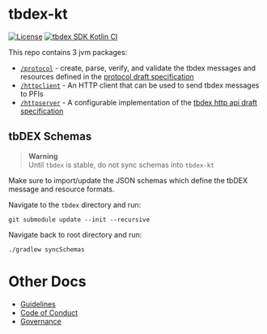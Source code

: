 # tbdex-kt
[![License](https://img.shields.io/github/license/TBD54566975/web5-kt)](https://github.com/TBD54566975/tbdex-kt/blob/main/LICENSE) [![tbdex SDK Kotlin CI](https://github.com/TBD54566975/tbdex-kt/actions/workflows/ci.yaml/badge.svg)](https://github.com/TBD54566975/tbdex-kt/actions/workflows/ci.yaml)

This repo contains 3 jvm packages:

* [`/protocol`](./protocol/) - create, parse, verify, and validate the tbdex messages and resources defined in the [protocol draft specification](https://github.com/TBD54566975/tbdex/blob/main/README.md)
* [`/httpclient`](./httpclient) - An HTTP client that can be used to send tbdex messages to PFIs
* [`/httpserver`](./httpserver) - A configurable implementation of the [tbdex http api draft specification](https://github.com/TBD54566975/tbdex/blob/main/rest-api/README.md)

## tbDEX Schemas
> **Warning**  
> Until `tbdex` is stable, do not sync schemas into `tbdex-kt`

Make sure to import/update the JSON schemas which define the tbDEX message and resource formats.

Navigate to the `tbdex` directory and run:
```
git submodule update --init --recursive
```

Navigate back to root directory and run:
```
./gradlew syncSchemas
```


# Other Docs
* [Guidelines](./CONVENTIONS.md)
* [Code of Conduct](./CODE_OF_CONDUCT.md)
* [Governance](./GOVERNANCE.md)
